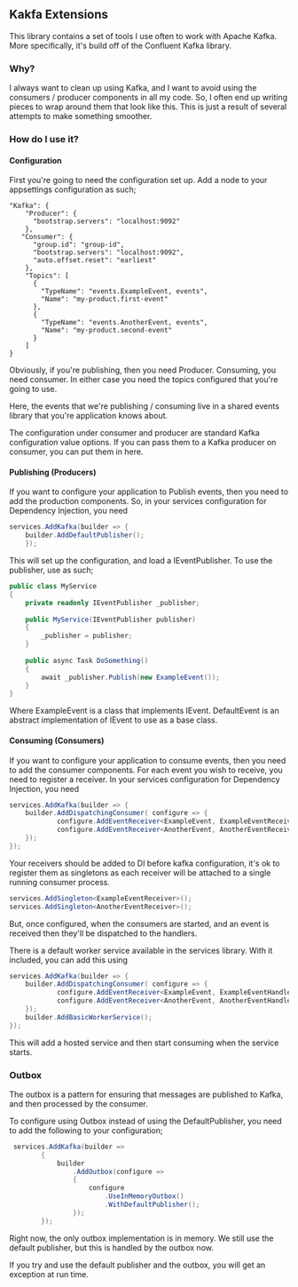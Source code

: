 ## Kakfa Extensions

This library contains a set of tools I use often to work with Apache Kafka. More specifically, 
it's build off of the Confluent Kafka library. 

### Why?

I always want to clean up using Kafka, and I want to avoid using the consumers / producer components 
in all my code. So, I often end up writing pieces to wrap around them that look like this. This is just 
a result of several attempts to make something smoother.

### How do I use it?

#### Configuration

First you're going to need the configuration set up. Add a node to your appsettings configuration as such;

```
"Kafka": {
    "Producer": {
      "bootstrap.servers": "localhost:9092"
    },
   "Consumer": {
      "group.id": "group-id",
      "bootstrap.servers": "localhost:9092",
      "auto.offset.reset": "earliest"
    },
    "Topics": [
      {
        "TypeName": "events.ExampleEvent, events",
        "Name": "my-product.first-event"
      },
      {
        "TypeName": "events.AnotherEvent, events",
        "Name": "my-product.second-event"
      }
    ] 
}
```

Obviously, if you're publishing, then you need Producer. Consuming, you need consumer. In either case you need the topics 
configured that you're going to use. 

Here, the events that we're publishing / consuming live in a shared events library that you're application knows about.

The configuration under consumer and producer are standard Kafka configuration value options. If you can pass them to a Kafka 
producer on consumer, you can put them in here.

#### Publishing (Producers)

If you want to configure your application to Publish events, then you need to add the production components. So, in your 
services configuration for Dependency Injection, you need

```csharp
services.AddKafka(builder => {
    builder.AddDefaultPublisher();    
    });
```

This will set up the configuration, and load a IEventPublisher. To use the publisher, use as such;

```csharp
public class MyService 
{
    private readonly IEventPublisher _publisher;
    
    public MyService(IEventPublisher publisher)
    {
        _publisher = publisher;
    }
    
    public async Task DoSomething()
    {
        await _publisher.Publish(new ExampleEvent());
    }
}
```    

Where ExampleEvent is a class that implements IEvent. DefaultEvent is an abstract implementation 
of IEvent to use as a base class.  

#### Consuming (Consumers)

If you want to configure your application to consume events, then you need to add the consumer components. For each event you wish to receive, 
you need to register a receiver. In your services configuration for Dependency Injection, you need

```csharp
services.AddKafka(builder => {
    builder.AddDispatchingConsumer( configure => {
            configure.AddEventReceiver<ExampleEvent, ExampleEventReceiver>();
            configure.AddEventReceiver<AnotherEvent, AnotherEventReceiver>();
    });    
});
```
Your receivers should be added to DI before kafka configuration, it's ok to register them as singletons 
as each receiver will be attached to a single running consumer process. 

```csharp
services.AddSingleton<ExampleEventReceiver>();
services.AddSingleton<AnotherEventReceiver>();
```

But, once configured, when the consumers are started, and an event is received then they'll be dispatched to the handlers.

There is a default worker service available in the services library. With it included, you can add this using

```csharp
services.AddKafka(builder => {
    builder.AddDispatchingConsumer( configure => {
            configure.AddEventReceiver<ExampleEvent, ExampleEventHandler>();
            configure.AddEventReceiver<AnotherEvent, AnotherEventHandler>();
    });    
    builder.AddBasicWorkerService();
});
```

This will add a hosted service and then start consuming when the service starts.

### Outbox

The outbox is a pattern for ensuring that messages are published to Kafka, and then processed by the consumer.

To configure using Outbox instead of using the DefaultPublisher, you need to add the following to your configuration;

```csharp
 services.AddKafka(builder =>
        {
            builder
                .AddOutbox(configure =>
                {
                    configure
                        .UseInMemoryOutbox()
                        .WithDefaultPublisher();
                });
        });
```

Right now, the only outbox implementation is in memory. We still use the default publisher, but this is handled by the outbox now.

If you try and use the default publisher and the outbox, you will get an exception at run time.